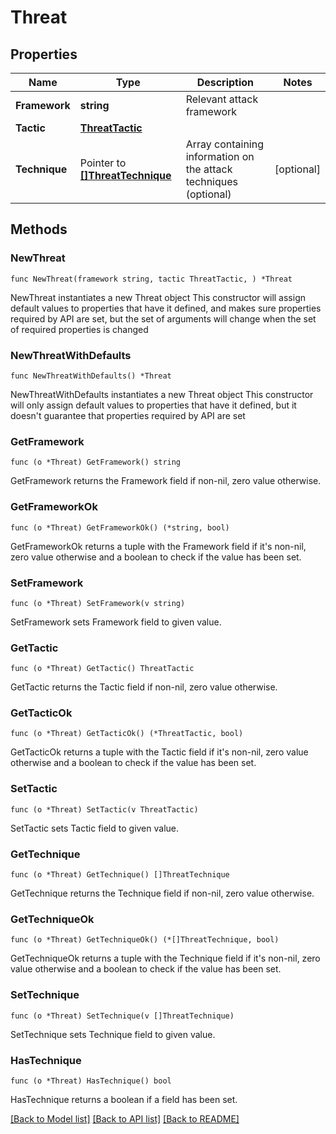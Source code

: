 # Threat

## Properties

Name | Type | Description | Notes
------------ | ------------- | ------------- | -------------
**Framework** | **string** | Relevant attack framework | 
**Tactic** | [**ThreatTactic**](ThreatTactic.md) |  | 
**Technique** | Pointer to [**[]ThreatTechnique**](ThreatTechnique.md) | Array containing information on the attack techniques (optional) | [optional] 

## Methods

### NewThreat

`func NewThreat(framework string, tactic ThreatTactic, ) *Threat`

NewThreat instantiates a new Threat object
This constructor will assign default values to properties that have it defined,
and makes sure properties required by API are set, but the set of arguments
will change when the set of required properties is changed

### NewThreatWithDefaults

`func NewThreatWithDefaults() *Threat`

NewThreatWithDefaults instantiates a new Threat object
This constructor will only assign default values to properties that have it defined,
but it doesn't guarantee that properties required by API are set

### GetFramework

`func (o *Threat) GetFramework() string`

GetFramework returns the Framework field if non-nil, zero value otherwise.

### GetFrameworkOk

`func (o *Threat) GetFrameworkOk() (*string, bool)`

GetFrameworkOk returns a tuple with the Framework field if it's non-nil, zero value otherwise
and a boolean to check if the value has been set.

### SetFramework

`func (o *Threat) SetFramework(v string)`

SetFramework sets Framework field to given value.


### GetTactic

`func (o *Threat) GetTactic() ThreatTactic`

GetTactic returns the Tactic field if non-nil, zero value otherwise.

### GetTacticOk

`func (o *Threat) GetTacticOk() (*ThreatTactic, bool)`

GetTacticOk returns a tuple with the Tactic field if it's non-nil, zero value otherwise
and a boolean to check if the value has been set.

### SetTactic

`func (o *Threat) SetTactic(v ThreatTactic)`

SetTactic sets Tactic field to given value.


### GetTechnique

`func (o *Threat) GetTechnique() []ThreatTechnique`

GetTechnique returns the Technique field if non-nil, zero value otherwise.

### GetTechniqueOk

`func (o *Threat) GetTechniqueOk() (*[]ThreatTechnique, bool)`

GetTechniqueOk returns a tuple with the Technique field if it's non-nil, zero value otherwise
and a boolean to check if the value has been set.

### SetTechnique

`func (o *Threat) SetTechnique(v []ThreatTechnique)`

SetTechnique sets Technique field to given value.

### HasTechnique

`func (o *Threat) HasTechnique() bool`

HasTechnique returns a boolean if a field has been set.


[[Back to Model list]](../README.md#documentation-for-models) [[Back to API list]](../README.md#documentation-for-api-endpoints) [[Back to README]](../README.md)


